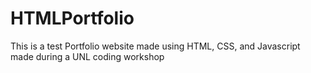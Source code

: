 # HTMLPortfolio
This is a test Portfolio website made using HTML, CSS, and Javascript made during a UNL coding workshop